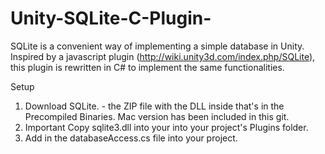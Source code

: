 # Unity-SQLite-C-Plugin-
SQLite is a convenient way of implementing a simple database in Unity. Inspired by a javascript plugin (http://wiki.unity3d.com/index.php/SQLite), this plugin is rewritten in C# to implement the same functionalities. 

Setup
1. Download SQLite. - the ZIP file with the DLL inside that's in the Precompiled Binaries. Mac version has been included in this git.
2. Important Copy sqlite3.dll into your into your project's Plugins folder.
3. Add in the databaseAccess.cs file into your project.
